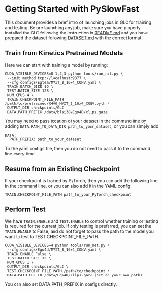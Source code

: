 # Getting Started with PySlowFast

This document provides a brief intro of launching jobs in GLC for training and testing. Before launching any job, make sure you have properly installed the GLC following the instruction in [README.md](README.md) and you have prepared the dataset following [DATASET.md](slowfast/datasets/DATASET.md) with the correct format.

## Train from Kinetics Pretrained Models

Here we can start with training a model by running:

```
CUDA_VISIBLE_DEVICES=0,1,2,3 python tools/run_net.py \
 --init_method tcp://localhost:9877 \
 --cfg configs/Egtea/MVIT_B_16x4_CONV.yaml \
 TRAIN.BATCH_SIZE 16 \
 TEST.BATCH_SIZE 128 \
 NUM_GPUS 4 \
 TRAIN.CHECKPOINT_FILE_PATH /path/to/pretrained/K400_MVIT_B_16x4_CONV.pyth \
 OUTPUT_DIR checkpoints/GLC
 DATA.PATH_PREFIX /data/blai38/Ego4D/clips.gaze
```
You may need to pass location of your dataset in the command line by adding `DATA.PATH_TO_DATA_DIR path_to_your_dataset`, or you can simply add

```
DATA:
  PATH_PREFIX: path_to_your_dataset
```
To the yaml configs file, then you do not need to pass it to the command line every time.

## Resume from an Existing Checkpoint
If your checkpoint is trained by PyTorch, then you can add the following line in the command line, or you can also add it in the YAML config:

```
TRAIN.CHECKPOINT_FILE_PATH path_to_your_PyTorch_checkpoint
```

## Perform Test
We have `TRAIN.ENABLE` and `TEST.ENABLE` to control whether training or testing is required for the current job. If only testing is preferred, you can set the `TRAIN.ENABLE` to False, and do not forget to pass the path to the model you want to test to TEST.CHECKPOINT_FILE_PATH.
```
CUDA_VISIBLE_DEVICES=4 python tools/run_net.py \
 --cfg configs/Ego4d/MVIT_B_16x4_CONV.yaml \
 TRAIN.ENABLE False \
 TEST.BATCH_SIZE 32 \
 NUM_GPUS 1 \
 OUTPUT_DIR checkpoints/GLC \
 TEST.CHECKPOINT_FILE_PATH /path/to/checkpoint \
 DATA.PATH_PREFIX /data/Ego4D/clips.gaze (set as your own path)
```
You can also set DATA.PATH_PREFIX in configs directly.
